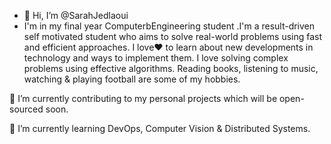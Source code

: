 - 👋 Hi, I’m @SarahJedlaoui
- I'm in my final year ComputerbEngineering student .I'm a result-driven self motivated student who aims to solve real-world problems using fast and efficient approaches. I love❤ to learn about new developments in technology and ways to implement them. I love solving complex problems using effective algorithms. Reading books, listening to music, watching & playing football are some of my hobbies.

🔭 I’m currently contributing to my personal projects which will be open-sourced soon.

🌱 I’m currently learning DevOps, Computer Vision & Distributed Systems.

<!---
SarahJedlaoui/SarahJedlaoui is a ✨ special ✨ repository because its `README.md` (this file) appears on your GitHub profile.
You can click the Preview link to take a look at your changes.
--->
